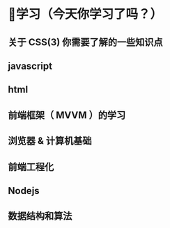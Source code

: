 # 👀学习（今天你学习了吗？）

## 关于 CSS(3) 你需要了解的一些知识点

## javascript

## html

## 前端框架（ MVVM ）的学习

## 浏览器 & 计算机基础

## 前端工程化

## Nodejs

## 数据结构和算法